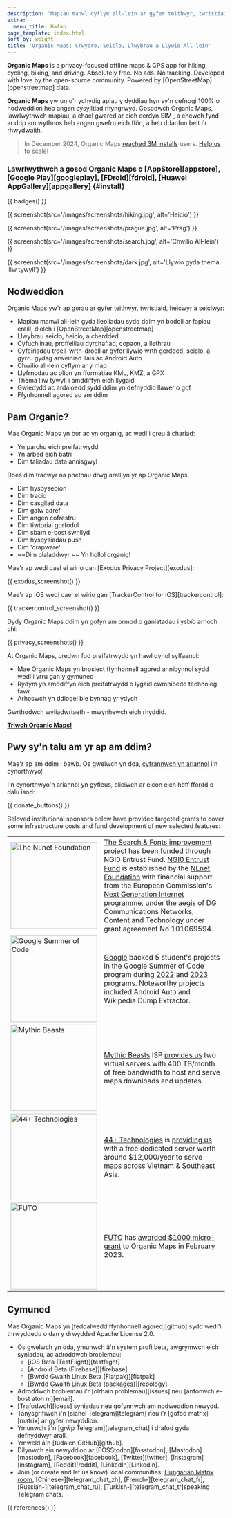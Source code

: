 ```yaml
---
description: "Mapiau manwl cyflym all-lein ar gyfer teithwyr, twristiaid, gyrwyr, heicwyr a seiclwyr wedi'i chreu gan sylfaenwyr MapsWithMe (Maps.Me)."
extra:
  menu_title: Hafan
page_template: index.html
sort_by: weight
title: 'Organic Maps: Crwydro, Seiclo, Llwybrau a Llywio All-lein'
---
```


**Organic Maps** is a privacy-focused offline maps & GPS app for hiking, cycling, biking, and driving. Absolutely free. No ads. No tracking. Developed with love by the open-source community. Powered by [OpenStreetMap][openstreetmap] data.

**Organic Maps** yw un o'r ychydig apiau y dyddiau hyn sy'n cefnogi 100% o nodweddion heb angen cysylltiad rhyngrwyd. Gosodwch Organic Maps, lawrlwythwch mapiau, a chael gwared ar eich cerdyn SIM , a chewch fynd ar drip am wythnos heb angen gwefru eich ffôn, a heb ddanfon beit i'r rhwydwaith.

> In December 2024, Organic Maps [reached 3M installs](@/news/2024-12-20/411/index.md) users. [Help us](@/donate/index.md) to scale!

### Lawrlwythwch a gosod Organic Maps o [AppStore][appstore], [Google Play][googleplay], [FDroid][fdroid], [Huawei AppGallery][appgallery] {#install}

{{ badges() }}

{{ screenshot(src='/images/screenshots/hiking.jpg', alt='Heicio') }}

{{ screenshot(src='/images/screenshots/prague.jpg', alt='Prag') }}

{{ screenshot(src='/images/screenshots/search.jpg', alt='Chwilio All-lein')
}}

{{ screenshot(src='/images/screenshots/dark.jpg', alt='Llywio gyda thema
lliw tywyll') }}

## Nodweddion

Organic Maps yw'r ap gorau ar gyfer teithwyr, twristiaid, heicwyr a
seiclwyr:

- Mapiau manwl all-lein gyda lleoliadau sydd ddim yn bodoli ar fapiau
  eraill, diolch i [OpenStreetMap][openstreetmap]
- Llwybrau seiclo, heicio, a cherdded
- Cyfuchlinau, proffeiliau dyrchafiad, copaon, a llethrau
- Cyfeiriadau troell-wrth-droell ar gyfer llywio wrth gerdded, seiclo, a
  gyrru gydag arweiniad llais ac Android Auto
- Chwilio all-lein cyflym ar y map
- Llyfrnodau ac olion yn fformatiau KML, KMZ, a GPX
- Thema lliw tywyll i amddiffyn eich llygaid
- Gwledydd ac ardaloedd sydd ddim yn defnyddio llawer o gof
- Ffynhonnell agored ac am ddim

## Pam Organic?

Mae Organic Maps yn bur ac yn organig, ac wedi'i greu â chariad:

- Yn parchu eich preifatrwydd
- Yn arbed eich batri
- Dim taliadau data annisgwyl

Does dim tracwyr na phethau drwg arall yn yr ap Organic Maps:

- Dim hysbysebion
- Dim tracio
- Dim casgliad data
- Dim galw adref
- Dim angen cofrestru
- Dim tiwtorial gorfodol
- Dim sbam e-bost swnllyd
- Dim hysbysiadau push
- Dim 'crapware'
- ~~Dim plaladdwyr ~~ Yn hollol organig!

Mae'r ap wedi cael ei wirio gan [Exodus Privacy Project][exodus]:

{{ exodus_screenshot() }}

Mae'r ap iOS wedi cael ei wirio gan [TrackerControl for
iOS][trackercontrol]:

{{ trackercontrol_screenshot() }}

Dydy Organic Maps ddim yn gofyn am ormod o ganiatadau i ysbïo arnoch chi:

{{ privacy_screenshots() }}

At Organic Maps, credwn fod preifatrwydd yn hawl dynol sylfaenol:

- Mae Organic Maps yn brosiect ffynhonnell agored annibynnol sydd wedi'i
  yrru gan y gymuned
- Rydym yn amddiffyn eich preifatrwydd o lygaid cwmnïoedd technoleg fawr
- Arhoswch yn ddiogel ble bynnag yr ydych

Gwrthodwch wyliadwriaeth - mwynhewch eich rhyddid.

**[Triwch Organic Maps!](#install)**

## Pwy sy'n talu am yr ap am ddim?

Mae'r ap am ddim i bawb. Os gwelwch yn dda, [cyfrannwch yn
ariannol](@/donate/index.md) i'n cynorthwyo!

I'n cynorthwyo'n ariannol yn gyfleus, cliciwch ar eicon eich hoff ffordd o
dalu isod:

{{ donate_buttons() }}

Beloved institutional sponsors below have provided targeted grants to cover
some infrastructure costs and fund development of new selected features:

<table style="border-spacing: 20px">
  <tr>
    <td>
      <a href="https://nlnet.nl/"><img src="sponsors/nlnet.svg" alt="The NLnet Foundation" width="200px"></a>
    </td>
    <td>
      <a href="https://github.com/organicmaps/organicmaps/milestone/7">The Search & Fonts improvement project</a> has been <a href="https://nlnet.nl/project/OrganicMaps/">funded</a> through NGI0 Entrust Fund. <a href="https://nlnet.nl/entrust/">NGI0 Entrust Fund</a> is established by the <a href="https://nlnet.nl/">NLnet Foundation</a> with financial support from the European Commission's <a href="https://www.ngi.eu/">Next Generation Internet programme</a>, under the aegis of DG Communications Networks, Content and Technology under grant agreement No 101069594.
    </td>
  </tr>
  <tr>
    <td>
      <a href="https://summerofcode.withgoogle.com/"><img src="sponsors/gsoc.svg" alt="Google Summer of Code" width="200px"></a>
    </td>
    <td>
      <a href="https://summerofcode.withgoogle.com/">Google</a> backed 5 student's projects in the Google Summer of Code program during <a href="https://summerofcode.withgoogle.com/programs/2022/organizations/organic-maps">2022</a> and <a href="https://summerofcode.withgoogle.com/programs/2023/organizations/organic-maps">2023</a> programs. Noteworthy projects included Android Auto and Wikipedia Dump Extractor.
    </td>
  </tr>
  <tr>
    <td>
      <a href="https://www.mythic-beasts.com/"><img src="sponsors/mythic-beasts.png" alt="Mythic Beasts" width="200px"></a>
    </td>
    <td>
      <a href="https://www.mythic-beasts.com/">Mythic Beasts</a> ISP <a href="https://www.mythic-beasts.com/blog/2021/10/06/improving-the-world-bit-by-expensive-bit/">provides us</a> two virtual servers with 400 TB/month of free bandwidth to host and serve maps downloads and updates.
    </td>
  </tr>
  <tr>
    <td>
      <a href="https://44plus.vn"><img src="sponsors/44plus.svg" alt="44+ Technologies" width="200px"></a>
    </td>
    <td>
      <a href="https://44plus.vn">44+ Technologies</a> is <a href="https://44plus.vn/organicmaps">providing us </a>with a free dedicated server worth around $12,000/year to serve maps across Vietnam & Southeast Asia.
    </td>
  </tr>
  <tr>
    <td>
      <a href="https://futo.org"><img src="sponsors/futo.svg" alt="FUTO" width="200px"></a>
    </td>
    <td>
      <a href="https://futo.org">FUTO</a> has <a href="https://www.youtube.com/watch?v=fJJclgBHrEw">awarded $1000 micro-grant</a> to Organic Maps in February 2023.
    </td>
  </tr>
</table>

## Cymuned

Mae Organic Maps yn [feddalwedd ffynhonnell agored][github] sydd wedi'i
thrwyddedu o dan y drwydded Apache License 2.0.

- Os gwelwch yn dda, ymunwch â'n system profi beta, awgrymwch eich syniadau,
  ac adroddwch broblemau:
  * [iOS Beta (TestFlight)][testflight]
  * [Android Beta (Firebase)][firebase]
  * [Bwrdd Gwaith Linux Beta (Flatpak)][flatpak]
  * [Bwrdd Gwaith Linux Beta (packages)][repology]
- Adroddwch broblemau i'r [olrhain problemau][issues] neu [anfonwch e-bost
  aton ni][email].
- [Trafodwch][ideas] syniadau neu gofynnwch am nodweddion newydd.
- Tanysgrifiwch i'n [sianel Telegram][telegram] neu i'r [gofod
  matrix][matrix] ar gyfer newyddion.
- Ymunwch â'n [grŵp Telegram][telegram_chat] i drafod gyda defnyddwyr arall.
- Ymweld â'n [tudalen GitHub][github].
- Dilynwch ein newyddion ar [FOSStodon][fosstodon], [Mastodon][mastodon],
  [Facebook][facebook], [Twitter][twitter], [Instagram][instagram],
  [Reddit][reddit], [LinkedIn][LinkedIn].
- Join (or create and let us know) local communities: [Hungarian Matrix
  room](https://matrix.to/#/#organicmapstranslate_hu:matrix.org),
  [Chinese-][telegram_chat_zh], [French-][telegram_chat_fr],
  [Russian-][telegram_chat_ru], [Turkish-][telegram_chat_tr]speaking
  Telegram chats.

[fork]: https://en.wikipedia.org/wiki/Fork_(software_development)

{{ references() }}
